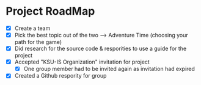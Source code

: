 # Project RoadMap
- [x] Create a team 
- [x] Pick the best topic out of the two --> Adventure Time (choosing your path for the game)
- [x] Did research for the source code & resporities to use a guide for the project
- [x] Accepted "KSU-IS Organization" invitation for project 
    - [x] One group member had to be invited again as invitation had expired
- [x] Created a Github respority for group
